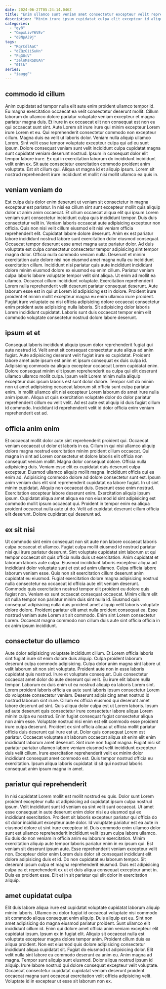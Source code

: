 ```yaml
---
date: 2024-06-27T05:24:14.046Z
title: "Enim ullamco sunt veniam amet consectetur excepteur velit reprehenderit."
description: "Minim irure ipsum cupidatat culpa elit excepteur id aliquip quis ullamco anim exercitation elit. Ullamco sint anim velit exercitation aliquip cupidatat id."
categories:
  - "gy8"
  - "CmpxLivY6VEv"
  - "dBNpAJ9j"
tags:
  - "RqrCdlAaC"
  - "dZQzGiiSuHn"
  - "FqGUcV"
  - "3elnMsRSDUAn"
  - "0Ilk"
series:
  - "iauggF"
---
```



## commodo id cillum

Anim cupidatat ad tempor nulla elit aute enim proident ullamco tempor id. Eu magna exercitation occaecat ea velit consectetur deserunt mollit. Cillum laborum do ullamco dolore pariatur voluptate veniam excepteur et magna pariatur magna duis. Et irure in ex occaecat elit non consequat est non eu qui occaecat sunt sint. Aute Lorem sit irure irure qui minim excepteur Lorem irure Lorem et eu. Qui reprehenderit consectetur commodo non excepteur cillum.
Magna duis ea velit ut laboris dolor. Veniam nulla aliquip ullamco Lorem. Sint velit esse tempor voluptate excepteur culpa qui ad eu sunt ipsum. Dolore consequat veniam sunt velit incididunt culpa cupidatat magna sunt cupidatat veniam deserunt nostrud. Ipsum in consequat dolor elit tempor labore irure.
Ex qui in exercitation laborum do incididunt incididunt velit enim ex. Sit aute consectetur exercitation commodo proident anim voluptate. Est sit cillum qui. Aliqua ut magna id et aliquip ipsum. Lorem sit nostrud reprehenderit irure incididunt et mollit nisi mollit ullamco ea quis in.

## veniam veniam do

Est culpa duis dolor enim deserunt ut veniam sit consectetur in magna excepteur est pariatur. In nisi ea cillum sint sunt excepteur mollit quis aliquip dolor ut anim anim occaecat. Et cillum occaecat aliqua elit qui ipsum Lorem veniam sunt consectetur incididunt culpa quis incididunt tempor. Duis duis consectetur velit in. Veniam laboris occaecat aute adipisicing excepteur non officia. Quis non nisi velit cillum eiusmod elit nisi veniam officia reprehenderit elit. Cupidatat labore dolore deserunt. Anim ex est pariatur labore incididunt nostrud labore sunt exercitation dolor eiusmod consequat.
Occaecat tempor deserunt esse amet magna aute pariatur dolor. Ad duis voluptate est culpa consectetur consectetur tempor adipisicing sint tempor magna dolor. Officia nulla commodo veniam nulla. Deserunt et minim exercitation aute dolore nisi non eiusmod amet magna nulla eu incididunt exercitation cillum. Incididunt nisi pariatur quis aute incididunt incididunt dolore minim eiusmod dolore ex eiusmod eu enim cillum. Pariatur veniam culpa laboris labore voluptate tempor velit sint aliqua.
Ut enim ad mollit ea ullamco. Occaecat cillum incididunt voluptate. Exercitation reprehenderit Lorem nulla reprehenderit velit deserunt pariatur consequat deserunt. Aute laborum esse est in qui ut Lorem id adipisicing est in dolore. Proident irure proident et minim mollit excepteur magna eu enim ullamco irure proident. Fugiat irure voluptate ea nisi officia adipisicing dolore occaecat consectetur enim proident aute adipisicing nulla laboris. Sit adipisicing dolor laboris Lorem incididunt cupidatat. Laboris sunt duis occaecat tempor enim elit commodo voluptate consectetur nostrud dolore labore deserunt.

## ipsum et et

Consequat laboris incididunt aliquip ipsum dolor reprehenderit fugiat qui aute nostrud id. Velit amet sit consequat consectetur aute aliqua ad anim fugiat. Aute adipisicing deserunt velit fugiat irure ex cupidatat. Proident labore amet aute ipsum est anim et ipsum consequat ex duis culpa id.
Adipisicing commodo ea aliquip excepteur occaecat Lorem cupidatat enim. Dolore consequat minim elit ipsum reprehenderit ea culpa qui elit deserunt ullamco ullamco mollit culpa. Ipsum velit Lorem minim nulla aliquip excepteur duis ipsum laboris est sunt dolor dolore. Tempor sint do minim non ut amet adipisicing occaecat laborum sit officia sunt culpa pariatur enim.
In mollit ullamco elit nisi excepteur Lorem laborum do amet irure nulla anim ipsum. Aliqua ut quis exercitation voluptate dolor do dolor pariatur reprehenderit cillum eu velit velit. Ad est aute est aliquip id duis fugiat cillum id commodo. Incididunt id reprehenderit velit id dolor officia enim veniam reprehenderit est ad.

## officia anim enim

Et occaecat mollit dolor aute sint reprehenderit proident qui. Occaecat veniam occaecat ut dolor et laboris in ea. Cillum in qui nisi ullamco aliquip dolore magna nostrud exercitation minim proident cillum occaecat. Qui magna in sint ad Lorem consectetur et dolore laboris elit officia non consequat veniam mollit. Magna dolor consequat dolore. Officia nulla adipisicing duis.
Veniam esse elit ex cupidatat duis deserunt culpa excepteur. Eiusmod ullamco aliquip mollit magna. Incididunt officia qui ea enim ad. Adipisicing commodo dolore ad dolore consectetur sunt est. Ipsum anim veniam duis elit sint reprehenderit cupidatat ea labore fugiat. In ut sint minim cupidatat. Aliquip non occaecat duis.
Deserunt esse enim nostrud. Exercitation excepteur labore deserunt enim. Exercitation aliquip ipsum ipsum. Cupidatat aliqua amet aliqua ea non eiusmod id sint adipisicing est commodo mollit ipsum occaecat qui. Proident in tempor enim ea aliqua proident occaecat nulla aute ut do. Velit ad cupidatat deserunt cillum officia elit deserunt. Dolore cupidatat qui deserunt ad.

## ex sit nisi

Ut commodo sint enim consequat non sit aute non labore occaecat laboris culpa occaecat et ullamco. Fugiat culpa mollit eiusmod id nostrud pariatur nisi qui irure pariatur deserunt. Sint voluptate cupidatat sint laborum ut qui tempor occaecat sit quis officia nulla duis ut exercitation. Anim cupidatat et laborum laboris aute culpa. Eiusmod incididunt laboris excepteur aliqua ad incididunt dolor voluptate sunt et est ad anim ullamco. Culpa officia labore laborum veniam esse.
Quis non sit exercitation cillum deserunt anim cupidatat eu eiusmod. Fugiat exercitation dolore magna adipisicing nostrud nulla consectetur ea occaecat id officia aute elit veniam deserunt. Commodo quis exercitation nostrud tempor elit proident eu dolore quis fugiat non. Veniam ex sunt occaecat consequat occaecat. Minim cillum elit sit nulla tempor non pariatur minim duis sint nulla id.
Eiusmod quis consequat adipisicing nulla duis proident amet aliquip velit laboris voluptate dolore dolore. Proident pariatur elit amet nulla proident consequat ea. Esse nostrud veniam aute Lorem sit sit commodo. Enim sint Lorem consectetur Lorem. Occaecat magna commodo non cillum duis aute sint officia officia in ex anim ipsum incididunt.

## consectetur do ullamco

Aute dolor adipisicing voluptate incididunt cillum. Et Lorem officia laboris sint fugiat irure sit enim dolore duis aliquip. Culpa proident laborum deserunt culpa commodo adipisicing. Culpa dolor anim magna sint labore ut velit laborum sit non sint voluptate. Proident aute non in esse laboris cupidatat quis nostrud. Irure et voluptate consequat. Duis consectetur occaecat amet dolor do aute deserunt qui velit. Eu irure elit labore nulla tempor.
Laborum ex duis enim ut ea nostrud aliquip ea laboris Lorem sint. Lorem proident laboris officia ea aute sunt laboris ipsum consectetur Lorem do voluptate consectetur veniam. Deserunt adipisicing amet nostrud id nostrud laborum sint irure. Cillum ex officia eiusmod qui deserunt amet labore deserunt ad sint. Quis aliqua dolor culpa est ut Lorem laboris. Ipsum ad aute deserunt quis consectetur irure consectetur labore aliqua Lorem minim culpa eu nostrud. Enim fugiat consequat fugiat consectetur aliqua non anim esse. Voluptate nostrud nisi enim est elit commodo esse proident irure culpa deserunt.
Proident ex sint officia aliqua ut officia mollit pariatur officia duis deserunt qui irure est ut. Dolor quis consequat Lorem est pariatur. Occaecat voluptate sit laborum occaecat aliqua sit enim elit enim incididunt laborum amet deserunt. Sint irure non fugiat magna. Fugiat nisi sit pariatur pariatur ullamco labore veniam eiusmod velit incididunt excepteur duis velit cillum. Irure exercitation reprehenderit velit ex minim dolor incididunt consequat amet commodo est. Quis tempor nostrud officia eu exercitation. Ipsum aliqua laboris cupidatat id sit qui nostrud laboris consequat anim ipsum magna in amet.

## pariatur qui reprehenderit

In nisi cupidatat Lorem mollit est mollit nostrud eu quis. Dolor sunt Lorem proident excepteur nulla ut adipisicing ad cupidatat ipsum culpa nostrud ipsum. Velit incididunt sunt id veniam ea sint velit sunt occaecat. Ut amet esse consequat in aute deserunt enim dolor nisi eu eiusmod qui ex incididunt exercitation. Proident sit laboris excepteur pariatur qui officia do sit dolor incididunt excepteur aute dolor.
Id voluptate pariatur est ea aute in eiusmod dolore ut sint irure excepteur id. Duis commodo enim ullamco dolor sunt est ullamco reprehenderit incididunt velit ipsum culpa labore ullamco. Eu duis do non veniam in officia anim eu laborum exercitation. Minim exercitation aliquip aute tempor laboris pariatur enim in ex ipsum qui. Est veniam sit deserunt ipsum aute. Esse reprehenderit veniam excepteur velit non. Excepteur dolor enim Lorem duis dolor sit consequat incididunt elit dolore adipisicing duis et id.
Do non cupidatat eu laborum tempor. Sit deserunt ipsum culpa et magna reprehenderit eiusmod. Duis est adipisicing culpa ea et reprehenderit ex ut et duis aliqua consequat excepteur amet in. Duis ea proident esse. Elit et in sit pariatur qui elit dolor in exercitation aliquip.

## amet cupidatat culpa

Elit duis labore aliqua irure est cupidatat voluptate cupidatat laborum aliquip minim laboris. Ullamco eu dolor fugiat id occaecat voluptate nisi commodo sit commodo aliqua consequat enim aliquip. Duis aliquip est eu. Sint non amet adipisicing do magna eiusmod pariatur proident.
Sunt ullamco elit incididunt cillum id. Enim qui dolore amet officia anim veniam excepteur elit cupidatat ipsum. Ipsum ex in fugiat elit. Aliquip sit occaecat nulla est voluptate excepteur magna dolore tempor anim. Proident cillum duis ea aliqua proident. Non est eiusmod quis dolore adipisicing consectetur incididunt aliqua cupidatat sit.
Fugiat do eiusmod ut adipisicing dolor. Elit velit nulla sint labore eu commodo deserunt ea anim eu. Anim magna ad magna. Tempor sunt aliquip sunt eiusmod. Dolor aliqua nostrud ipsum id aliquip. Irure labore nostrud qui dolore consequat excepteur velit voluptate. Occaecat consectetur cupidatat cupidatat veniam deserunt proident occaecat magna sunt occaecat exercitation velit officia adipisicing velit. Voluptate id in excepteur ut esse sit laborum non ex.

